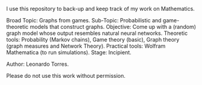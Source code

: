 I use this repository to back-up and keep track of my work on Mathematics.

Broad Topic: Graphs from games.
Sub-Topic: Probabilistic and game-theoretic models that construct graphs.
Objective: Come up with a (random) graph model whose output resembles natural neural networks.
Theoretic tools: Probability (Markov chains), Game theory (basic), Graph theory (graph measures and Network Theory).
Practical tools: Wolfram Mathematica (to run simulations).
Stage: Incipient.

Author: Leonardo Torres.

Please do not use this work without permission.

